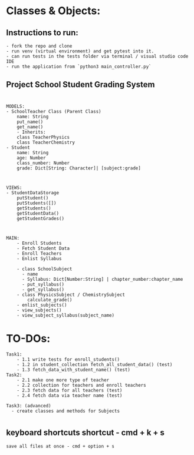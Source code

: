 # Classes & Objects:

## Instructions to run:
    - fork the repo and clone
    - run venv (virtual environment) and get pytest into it.
    - can run tests in the tests folder via terminal / visual studio code IDE
    - run the application from `python3 main_controller.py`

## Project School Student Grading System

#

    MODELS:
    - SchoolTeacher Class (Parent Class)
        name: String
        put_name()
        get_name()
        - Inherits:
        class TeacherPhysics
        class TeacherChemistry
    - Student 
        name: String
        age: Number
        class_number: Number
        grade: Dict[String: Character]| [subject:grade]
#
    VIEWS:
    - StudentDataStorage
        putStudent()
        putStudents([])
        getStudents()
        getStudentData()
        getStudentGrades()
    
#

    MAIN:
        - Enroll Students
        - Fetch Student Data
        - Enroll Teachers
        - Enlist Syllabus
        
        - class SchoolSubject
          - name
          - Syllabus: Dict[Number:String] | chapter_number:chapter_name
          - put_syllabus()
          - get_syllabus()
        - class PhysicsSubject / ChemistrySubject
            calculate_grade()
        - enlist_subjects()
        - view_subjects()
        - view_subject_syllabus(subject_name)
        
#

# TO-DOs:
    Task1:
        - 1.1 write tests for enroll_students()
        - 1.2 in student_collection fetch_all_student_data() (test)
        - 1.3 fetch_data_with_student_name() (test)
    Task2:
        - 2.1 make one more type of teacher
        - 2.2 collection for teachers and enroll teachers
        - 2.3 fetch data for all teachers (test)
        - 2.4 fetch data via teacher name (test)
  
    Task3: (advanced)
      - create classes and methods for Subjects

#

## keyboard shortcuts shortcut - cmd + k + s
    save all files at once - cmd + option + s
    

